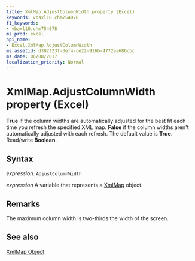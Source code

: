 ```yaml
---
title: XmlMap.AdjustColumnWidth property (Excel)
keywords: vbaxl10.chm754078
f1_keywords:
- vbaxl10.chm754078
ms.prod: excel
api_name:
- Excel.XmlMap.AdjustColumnWidth
ms.assetid: d302f23f-3ef4-ce22-916b-4772ea686cbc
ms.date: 06/08/2017
localization_priority: Normal
---
```



# XmlMap.AdjustColumnWidth property (Excel)

 **True** if the column widths are automatically adjusted for the best fit each time you refresh the specified XML map. **False** if the column widths aren't automatically adjusted with each refresh. The default value is **True**. Read/write **Boolean**.


## Syntax

_expression_. `AdjustColumnWidth`

_expression_ A variable that represents a [XmlMap](./Excel.XmlMap.md) object.


## Remarks

The maximum column width is two-thirds the width of the screen.


## See also


[XmlMap Object](Excel.XmlMap.md)


